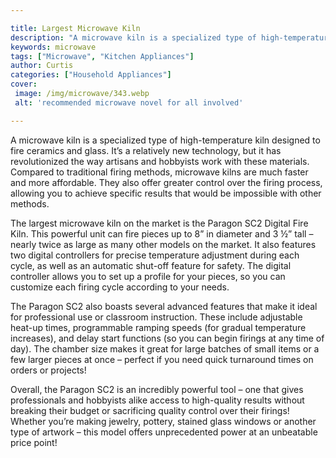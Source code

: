 ```yaml
---

title: Largest Microwave Kiln
description: "A microwave kiln is a specialized type of high-temperature kiln designed to fire ceramics and glass. It’s a relatively new technol...find out now"
keywords: microwave
tags: ["Microwave", "Kitchen Appliances"]
author: Curtis
categories: ["Household Appliances"]
cover: 
 image: /img/microwave/343.webp
 alt: 'recommended microwave novel for all involved'

---
```


A microwave kiln is a specialized type of high-temperature kiln designed to fire ceramics and glass. It’s a relatively new technology, but it has revolutionized the way artisans and hobbyists work with these materials. Compared to traditional firing methods, microwave kilns are much faster and more affordable. They also offer greater control over the firing process, allowing you to achieve specific results that would be impossible with other methods. 

The largest microwave kiln on the market is the Paragon SC2 Digital Fire Kiln. This powerful unit can fire pieces up to 8” in diameter and 3 ½” tall – nearly twice as large as many other models on the market. It also features two digital controllers for precise temperature adjustment during each cycle, as well as an automatic shut-off feature for safety. The digital controller allows you to set up a profile for your pieces, so you can customize each firing cycle according to your needs. 

The Paragon SC2 also boasts several advanced features that make it ideal for professional use or classroom instruction. These include adjustable heat-up times, programmable ramping speeds (for gradual temperature increases), and delay start functions (so you can begin firings at any time of day). The chamber size makes it great for large batches of small items or a few larger pieces at once – perfect if you need quick turnaround times on orders or projects! 

Overall, the Paragon SC2 is an incredibly powerful tool – one that gives professionals and hobbyists alike access to high-quality results without breaking their budget or sacrificing quality control over their firings! Whether you’re making jewelry, pottery, stained glass windows or another type of artwork – this model offers unprecedented power at an unbeatable price point!
